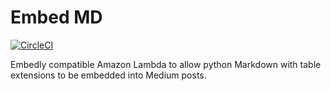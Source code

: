 Embed MD
========

[![CircleCI](https://circleci.com/gh/BigDataRepublic/embed-md.svg?style=svg)](https://circleci.com/gh/BigDataRepublic/embed-md)

Embedly compatible Amazon Lambda to allow python Markdown with table extensions to be embedded into Medium posts.
